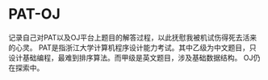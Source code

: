 # PAT-OJ
记录自己对PAT以及OJ平台上题目的解答过程，以此抚慰我被机试伤得死去活来的心灵。
PAT是指浙江大学计算机程序设计能力考试。其中乙级为中文题目，只设计基础编程，最难到排序算法。而甲级是英文题目，涉及基础数据结构。
OJ仍在探索中。
